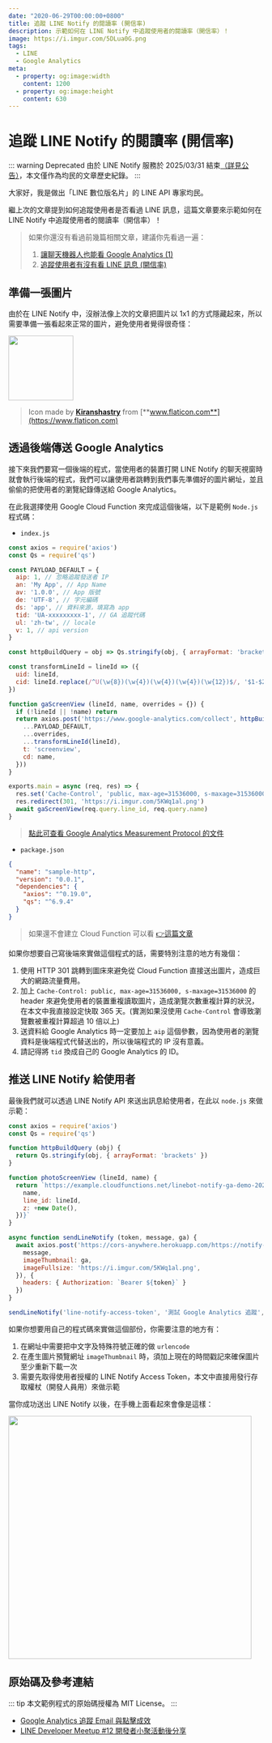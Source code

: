 ```yaml
---
date: "2020-06-29T00:00:00+0800"
title: 追蹤 LINE Notify 的閱讀率 (開信率)
description: 示範如何在 LINE Notify 中追蹤使用者的閱讀率（開信率）！
image: https://i.imgur.com/5DLua0G.png
tags:
  - LINE
  - Google Analytics
meta:
  - property: og:image:width
    content: 1200
  - property: og:image:height
    content: 630
---
```


# 追蹤 LINE Notify 的閱讀率 (開信率)

::: warning Deprecated
由於 LINE Notify 服務於 2025/03/31 結束[（詳見公告）](https://notify-bot.line.me/closing-announce)，本文僅作為均民的文章歷史紀錄。
:::

大家好，我是做出「LINE 數位版名片」的 LINE API 專家均民。

繼上次的文章提到如何追蹤使用者是否看過 LINE 訊息，這篇文章要來示範如何在 LINE Notify 中追蹤使用者的閱讀率（開信率）！

> 如果你還沒有看過前幾篇相關文章，建議你先看過一遍：
> 1. [讓聊天機器人也能看 Google Analytics (1)](https://taichunmin.idv.tw/blog/2020-04-28-lintbot-google-analytics.html)
> 2. [追蹤使用者有沒有看 LINE 訊息 (開信率)](https://taichunmin.idv.tw/blog/2020-06-17-linebot-google-analytics.html)

## 準備一張圖片

由於在 LINE Notify 中，沒辦法像上次的文章把圖片以 1x1 的方式隱藏起來，所以需要準備一張看起來正常的圖片，避免使用者覺得很奇怪：

<img src="https://i.imgur.com/5KWq1al.png" style="width: 128px">

> Icon made by [**Kiranshastry**](https://www.flaticon.com/authors/kiranshastry) from [**www.flaticon.com**](https://www.flaticon.com)

## 透過後端傳送 Google Analytics

接下來我們要寫一個後端的程式，當使用者的裝置打開 LINE Notify 的聊天視窗時就會執行後端的程式，我們可以讓使用者跳轉到我們事先準備好的圖片網址，並且偷偷的把使用者的瀏覽紀錄傳送給 Google Analytics。

在此我選擇使用 Google Cloud Function 來完成這個後端，以下是範例 `Node.js` 程式碼：

* `index.js`

```js
const axios = require('axios')
const Qs = require('qs')

const PAYLOAD_DEFAULT = {
  aip: 1, // 忽略追蹤發送者 IP
  an: 'My App', // App Name
  av: '1.0.0', // App 版號
  de: 'UTF-8', // 字元編碼
  ds: 'app', // 資料來源，填寫為 app
  tid: 'UA-xxxxxxxxx-1', // GA 追蹤代碼
  ul: 'zh-tw', // locale
  v: 1, // api version
}

const httpBuildQuery = obj => Qs.stringify(obj, { arrayFormat: 'brackets' })

const transformLineId = lineId => ({
  uid: lineId,
  cid: lineId.replace(/^U(\w{8})(\w{4})(\w{4})(\w{4})(\w{12})$/, '$1-$2-$3-$4-$5'),
})

function gaScreenView (lineId, name, overrides = {}) {
  if (!lineId || !name) return
  return axios.post('https://www.google-analytics.com/collect', httpBuildQuery({
    ...PAYLOAD_DEFAULT,
    ...overrides,
    ...transformLineId(lineId),
    t: 'screenview',
    cd: name,
  }))
}

exports.main = async (req, res) => {
  res.set('Cache-Control', 'public, max-age=31536000, s-maxage=31536000')
  res.redirect(301, 'https://i.imgur.com/5KWq1al.png')
  await gaScreenView(req.query.line_id, req.query.name)
}
```

> [點此可查看 Google Analytics Measurement Protocol 的文件](https://developers.google.com/analytics/devguides/collection/protocol/v1)

* `package.json`

```json
{
  "name": "sample-http",
  "version": "0.0.1",
  "dependencies": {
    "axios": "^0.19.0",
    "qs": "^6.9.4"
  }
}
```

> 如果還不會建立 Cloud Function 可以看 [👉這篇文章](https://taichunmin.idv.tw/blog/2020-04-06-line-devbot.html)

如果你想要自己寫後端來實做這個程式的話，需要特別注意的地方有幾個：

1. 使用 HTTP 301 跳轉到圖床來避免從 Cloud Function 直接送出圖片，造成巨大的網路流量費用。
2. 加上 `Cache-Control: public, max-age=31536000, s-maxage=31536000` 的 header 來避免使用者的裝置重複讀取圖片，造成瀏覽次數重複計算的狀況，在本文中我直接設定快取 365 天。(實測如果沒使用 `Cache-Control` 會導致瀏覽數被重複計算超過 10 倍以上)
3. 送資料給 Google Analytics 時一定要加上 `aip` 這個參數，因為使用者的瀏覽資料是後端程式代替送出的，所以後端程式的 IP 沒有意義。
4. 請記得將 `tid` 換成自己的 Google Analytics 的 ID。

## 推送 LINE Notify 給使用者

最後我們就可以透過 LINE Notify API 來送出訊息給使用者，在此以 `node.js` 來做示範：

```js
const axios = require('axios')
const Qs = require('qs')

function httpBuildQuery (obj) {
  return Qs.stringify(obj, { arrayFormat: 'brackets' })
}

function photoScreenView (lineId, name) {
  return `https://example.cloudfunctions.net/linebot-notify-ga-demo-20200629?${httpBuildQuery({
    name,
    line_id: lineId,
    z: +new Date(),
  })}`
}

async function sendLineNotify (token, message, ga) {
  await axios.post('https://cors-anywhere.herokuapp.com/https://notify-api.line.me/api/notify', httpBuildQuery({
    message,
    imageThumbnail: ga,
    imageFullsize: 'https://i.imgur.com/5KWq1al.png',
  }), { 
    headers: { Authorization: `Bearer ${token}` }
  })
}

sendLineNotify('line-notify-access-token', '測試 Google Analytics 追蹤', photoScreenView('line-user-id', '已閱讀 LINE Notify'))
```

如果你想要用自己的程式碼來實做這個部份，你需要注意的地方有：

1. 在網址中需要把中文字及特殊符號正確的做 `urlencode`
2. 在產生圖片預覽網址 `imageThumbnail` 時，須加上現在的時間戳記來確保圖片至少重新下載一次
3. 需要先取得使用者授權的 LINE Notify Access Token，本文中直接用發行存取權杖（開發人員用）來做示範

當你成功送出 LINE Notify 以後，在手機上面看起來會像是這樣：

<img src="https://i.imgur.com/n1iBsuP.jpg" style="width: 480px">

## 原始碼及參考連結

::: tip
本文範例程式的原始碼授權為 MIT License。
:::

* [Google Analytics 追蹤 Email 與點擊成效](https://www.oxxostudio.tw/articles/201706/google-analytics-tracking-email.html)
* [LINE Developer Meetup #12 開發者小聚活動後分享](https://engineering.linecorp.com/zh-hant/blog/line-developer-meetup-12/)

